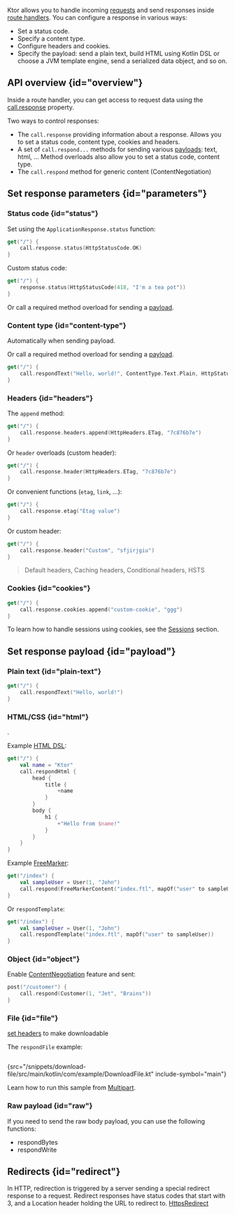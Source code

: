 [//]: # (title: Responses)

Ktor allows you to handle incoming [requests](requests.md) and send responses inside [route handlers](Routing_in_Ktor.md#define_route). You can configure a response in various ways:
* Set a status code.
* Specify a content type.
* Configure headers and cookies.
* Specify the payload: send a plain text, build HTML using Kotlin DSL or choose a JVM template engine, send a serialized data object, and so on. 

## API overview {id="overview"}
Inside a route handler, you can get access to request data using the [call.response](https://api.ktor.io/%ktor_version%/io.ktor.application/-application-call/response.html) property.

Two ways to control responses:
* The `call.response` providing information about a response. Allows you to set a status code, content type, cookies and headers.
* A set of `call.respond...` methods for sending various [payloads](#payload): text, html, ... Method overloads also allow you to set a status code, content type.
* The `call.respond` method for generic content (ContentNegotiation)

## Set response parameters {id="parameters"}
### Status code {id="status"}
Set using the `ApplicationResponse.status` function:
```kotlin
get("/") {
    call.response.status(HttpStatusCode.OK)
}
```
Custom status code:
```kotlin
get("/") {
    response.status(HttpStatusCode(418, "I'm a tea pot"))
}
```

Or call a required method overload for sending a [payload](#payload).

### Content type {id="content-type"}
Automatically when sending payload.

Or call a required method overload for sending a [payload](#payload).
```kotlin
get("/") {
    call.respondText("Hello, world!", ContentType.Text.Plain, HttpStatusCode.OK)
}
```

### Headers {id="headers"}
The `append` method:
```kotlin
get("/") {
    call.response.headers.append(HttpHeaders.ETag, "7c876b7e")
}
```
Or `header` overloads (custom header):
```kotlin
get("/") {
    call.response.header(HttpHeaders.ETag, "7c876b7e")
}
```
Or convenient functions (`etag`, `link`, ...):
```kotlin
get("/") {
    call.response.etag("Etag value")
}
```
Or custom header:
```kotlin
get("/") {
    call.response.header("Custom", "sfjirjgiu")
}
```

> Default headers, Caching headers, Conditional headers, HSTS

### Cookies {id="cookies"}
```kotlin
get("/") {
    call.response.cookies.append("custom-cookie", "ggg")
}
```
To learn how to handle sessions using cookies, see the [Sessions](sessions.md) section.

## Set response payload {id="payload"}
### Plain text {id="plain-text"}
```kotlin
get("/") {
    call.respondText("Hello, world!")
}
```

### HTML/CSS {id="html"}
[](Working_with_views.md).

Example [HTML DSL](html_dsl.md):
```kotlin
get("/") {
    val name = "Ktor"
    call.respondHtml {
        head {
            title {
                +name
            }
        }
        body {
            h1 {
                +"Hello from $name!"
            }
        }
    }
}
```
Example [FreeMarker](freemarker.md):
```kotlin
get("/index") {
    val sampleUser = User(1, "John")
    call.respond(FreeMarkerContent("index.ftl", mapOf("user" to sampleUser)))
}
```
Or `respondTemplate`:
```kotlin
get("/index") {
    val sampleUser = User(1, "John")
    call.respondTemplate("index.ftl", mapOf("user" to sampleUser))
}
```


### Object {id="object"}
Enable [ContentNegotiation](serialization.md) feature and sent:
```kotlin
post("/customer") {
    call.respond(Customer(1, "Jet", "Brains"))
}
```


### File {id="file"}
[set headers](#headers) to make downloadable

The `respondFile` example:
```kotlin
```
{src="/snippets/download-file/src/main/kotlin/com/example/DownloadFile.kt" include-symbol="main"}

Learn how to run this sample from [Multipart](https://github.com/ktorio/ktor-documentation/tree/master/codeSnippets/snippets/download-file).

### Raw payload {id="raw"}
If you need to send the raw body payload, you can use the following functions:
* respondBytes
* respondWrite

## Redirects {id="redirect"}
In HTTP, redirection is triggered by a server sending a special redirect response to a request. Redirect responses have status codes that start with 3, and a Location header holding the URL to redirect to.
[HttpsRedirect](https-redirect.md)
